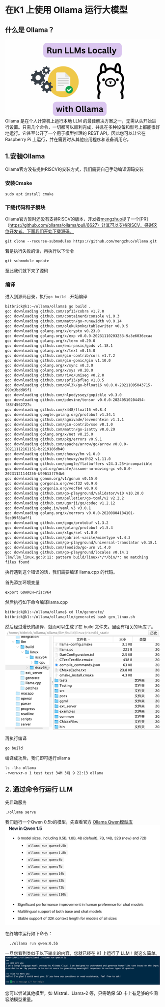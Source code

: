 # 在K1 上使用 Ollama 运行大模型
## 什么是 Ollama？
![](./img/ollama_info.png)
Ollama 是在个人计算机上运行本地 LLM 的最佳解决方案之一，无需从头开始进行设置。只需几个命令，一切都可以顺利完成，并且在多种设备和型号上都能很好地运行。它甚至公开了一个用于模型推理的 REST API，因此您可以让它在 Raspberry Pi 上运行，并在需要时从其他应用程序和设备调用它。

## 1.安装Ollama
Ollama官方没有提供RISCV的安装方式，我们需要自己手动编译源码安装

### 安装Cmake
~~~
sudo apt install cmake
~~~

### 下载代码和子模块
Ollama官方暂时还没有支持RISCV的版本，开发者[mengzhuo](https://github.com/mengzhuo)提了一个[PR]（https://github.com/ollama/ollama/pull/6627）让其可以支持RISCV。感谢这位开发者。下面我们开始下载源码。
~~~
git clone --recurse-submodules https://github.com/mengzhuo/ollama.git
~~~
若是执行失败的话，再执行以下命令
~~~
git submodule update
~~~
至此我们就下来了源码

### 编译
进入到源码目录，执行`go build .`开始编译
~~~
bitbrick@k1:~/ollama/ollama$ go build .
go: downloading github.com/spf13/cobra v1.7.0
go: downloading github.com/containerd/console v1.0.3
go: downloading github.com/mattn/go-runewidth v0.0.14
go: downloading github.com/olekukonko/tablewriter v0.0.5
go: downloading golang.org/x/crypto v0.23.0
go: downloading golang.org/x/exp v0.0.0-20231110203233-9a3e6036ecaa
go: downloading golang.org/x/term v0.20.0
go: downloading github.com/emirpasic/gods v1.18.1
go: downloading golang.org/x/text v0.15.0
go: downloading github.com/gin-contrib/cors v1.7.2
go: downloading github.com/gin-gonic/gin v1.10.0
go: downloading golang.org/x/sync v0.3.0
go: downloading golang.org/x/sys v0.20.0
go: downloading github.com/rivo/uniseg v0.2.0
go: downloading github.com/spf13/pflag v1.0.5
go: downloading github.com/d4l3k/go-bfloat16 v0.0.0-20211005043715-690c3bdd05f1
go: downloading github.com/nlpodyssey/gopickle v0.3.0
go: downloading github.com/pdevine/tensor v0.0.0-20240510204454-f88f4562727c
go: downloading github.com/x448/float16 v0.8.4
go: downloading google.golang.org/protobuf v1.34.1
go: downloading github.com/agnivade/levenshtein v1.1.1
go: downloading github.com/gin-contrib/sse v0.1.0
go: downloading github.com/mattn/go-isatty v0.0.20
go: downloading golang.org/x/net v0.25.0
go: downloading github.com/pkg/errors v0.9.1
go: downloading github.com/apache/arrow/go/arrow v0.0.0-20211112161151-bc219186db40
go: downloading github.com/chewxy/hm v1.0.0
go: downloading github.com/chewxy/math32 v1.11.0
go: downloading github.com/google/flatbuffers v24.3.25+incompatible
go: downloading go4.org/unsafe/assume-no-moving-gc v0.0.0-20231121144256-b99613f794b6
go: downloading gonum.org/v1/gonum v0.15.0
go: downloading gorgonia.org/vecf32 v0.9.0
go: downloading gorgonia.org/vecf64 v0.9.0
go: downloading github.com/go-playground/validator/v10 v10.20.0
go: downloading github.com/pelletier/go-toml/v2 v2.2.2
go: downloading github.com/ugorji/go/codec v1.2.12
go: downloading gopkg.in/yaml.v3 v3.0.1
go: downloading golang.org/x/xerrors v0.0.0-20200804184101-5ec99f83aff1
go: downloading github.com/gogo/protobuf v1.3.2
go: downloading github.com/golang/protobuf v1.5.4
go: downloading github.com/xtgo/set v1.0.0
go: downloading github.com/gabriel-vasile/mimetype v1.4.3
go: downloading github.com/go-playground/universal-translator v0.18.1
go: downloading github.com/leodido/go-urn v1.4.0
go: downloading github.com/go-playground/locales v0.14.1
llm/llm_linux.go:8:12: pattern build/linux/*/*/bin/*: no matching files found

~~~
执行遇到这个错误的话，我们需要编译 llama.cpp 的代码。

首先添加环境变量
~~~
export GOARCH=riscv64

~~~
然后执行如下命令编译llama.cpp
~~~
bitbrick@k1:~/ollama/ollama$ cd llm/generate/
bitbrick@k1:~/ollama/ollama/llm/generate$ bash gen_linux.sh 
~~~
然后经过漫长的编译，就而可以生成了在 build 文件夹。里面有相关的lib库了。
![](./img/ollama_cpu.png)

再执行编译
~~~
go build 
~~~
编译成功后，我们即可运行ollama
~~~
ls -lha ollama 
-rwxrwxr-x 1 test test 34M 3月 9 22:13 ollama
~~~


## 2. 通过命令行运行 LLM

先启动服务
~~~
./ollama serve
~~~

我们运行一个Qwen 0.5b的模型，先查看官方 [Ollama Qwen模型库](https://ollama.com/library/qwen)
![](./img/ollama_qwen.png)

在终端中运行如下命令：
~~~
  ./ollama run qwen:0.5b
~~~

一旦您看到类似于以下输出的内容，您就已经在 K1 上运行了 LLM！就这么简单。
![](./img/ollama_run.png)

您可以尝试其他模型，如 Mistral、Llama-2 等，只需确保 SD 卡上有足够的空间容纳模型重量。